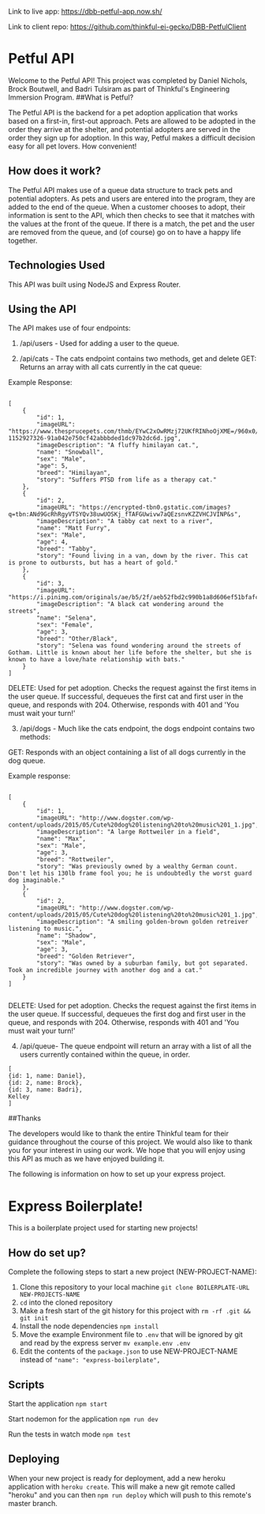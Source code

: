 Link to live app: https://dbb-petful-app.now.sh/

Link to client repo: https://github.com/thinkful-ei-gecko/DBB-PetfulClient

# Petful API

Welcome to the Petful API! This project was completed by Daniel Nichols, Brock Boutwell, and Badri Tulsiram as part of Thinkful's Engineering Immersion Program. 
##What is Petful? 

The Petful API is the backend for a pet adoption application that works based on a first-in, first-out approach.  Pets are allowed to be adopted in the order they arrive at the shelter, and potential adopters are served in the order they sign up for adoption. In this way, Petful makes a difficult decision easy for all pet lovers. How convenient!

## How does it work? 

The Petful API makes use of a queue data structure to track pets and potential adopters. As pets and users are entered into the program, they are added to the end of the queue. When a customer chooses to adopt, their information is sent to the API, which then checks to see that it matches with the values at the front of the queue. If there is a match, the pet and the user are removed from the queue, and (of course) go on to have a happy life together. 

## Technologies Used

This API was built using NodeJS and Express Router.

## Using the API

The API makes use of four endpoints: 

1. /api/users - Used for adding a user to the queue. 

2. /api/cats - The cats endpoint contains two methods, get and delete
GET: Returns an array with all cats currently in the cat queue:

Example Response: 
<pre><code>
[
    {
        "id": 1,
        "imageURL": "https://www.thesprucepets.com/thmb/EYwC2xOwRMzj72UKfRINhoOjXME=/960x0/filters:no_upscale():max_bytes(150000):strip_icc()/GettyImages-1152927326-91a042e750cf42abbbded1dc97b2dc6d.jpg",
        "imageDescription": "A fluffy himilayan cat.",
        "name": "Snowball",
        "sex": "Male",
        "age": 5,
        "breed": "Himilayan",
        "story": "Suffers PTSD from life as a therapy cat."
    },
    {
        "id": 2,
        "imageURL": "https://encrypted-tbn0.gstatic.com/images?q=tbn:ANd9GcRhRgyVTSYQv38uwUOSKj_fTAFGUwivw7aQEzsnvKZZVHCJVINP&s",
        "imageDescription": "A tabby cat next to a river",
        "name": "Matt Furry",
        "sex": "Male",
        "age": 4,
        "breed": "Tabby",
        "story": "Found living in a van, down by the river. This cat is prone to outbursts, but has a heart of gold."
    },
    {
        "id": 3,
        "imageURL": "https://i.pinimg.com/originals/ae/b5/2f/aeb52fbd2c990b1a8d606ef51bfafce1.jpg",
        "imageDescription": "A black cat wondering around the streets",
        "name": "Selena",
        "sex": "Female",
        "age": 3,
        "breed": "Other/Black",
        "story": "Selena was found wondering around the streets of Gotham. Little is known about her life before the shelter, but she is known to have a love/hate relationship with bats."
    }
]
</pre></code>

DELETE: Used for pet adoption. Checks the request against the first items in the user queue. If successful, dequeues the first cat and first user in the queue, and responds with 204. Otherwise, responds with 401 and 'You must wait your turn!'

3. /api/dogs - Much like the cats endpoint, the dogs endpoint contains two methods:

GET: Responds with an object containing a list of all dogs currently in the dog queue. 

Example response: 
<pre><code>
[
    {
        "id": 1,
        "imageURL": "http://www.dogster.com/wp-content/uploads/2015/05/Cute%20dog%20listening%20to%20music%201_1.jpg",
        "imageDescription": "A large Rottweiler in a field",
        "name": "Max",
        "sex": "Male",
        "age": 3,
        "breed": "Rottweiler",
        "story": "Was previously owned by a wealthy German count. Don't let his 130lb frame fool you; he is undoubtedly the worst guard dog imaginable."
    },
    {
        "id": 2,
        "imageURL": "http://www.dogster.com/wp-content/uploads/2015/05/Cute%20dog%20listening%20to%20music%201_1.jpg",
        "imageDescription": "A smiling golden-brown golden retreiver listening to music.",
        "name": "Shadow",
        "sex": "Male",
        "age": 3,
        "breed": "Golden Retriever",
        "story": "Was owned by a suburban family, but got separated. Took an incredible journey with another dog and a cat."
    }
]
 </pre></code>

DELETE: Used for pet adoption. Checks the request against the first items in the user queue. If successful, dequeues the first dog and first user in the queue, and responds with 204. Otherwise, responds with 401 and 'You must wait your turn!'
 
4. /api/queue- The queue endpoint will return an array with a list of all the users currently contained within the queue, in order. 
<pre><code>[
{id: 1, name: Daniel}, 
{id: 2, name: Brock}, 
{id: 3, name: Badri}, 
Kelley
]</pre></code>

##Thanks

The developers would like to thank the entire Thinkful team for their guidance throughout the course of this project. We would also like to thank you for your interest in using our work. We hope that you will enjoy using this API as much as we have enjoyed building it. 

The following is information on how to set up your express project. 

# Express Boilerplate!

This is a boilerplate project used for starting new projects!

## How do set up?

Complete the following steps to start a new project (NEW-PROJECT-NAME):

1. Clone this repository to your local machine `git clone BOILERPLATE-URL NEW-PROJECTS-NAME`
2. `cd` into the cloned repository
3. Make a fresh start of the git history for this project with `rm -rf .git && git init`
4. Install the node dependencies `npm install`
5. Move the example Environment file to `.env` that will be ignored by git and read by the express server `mv example.env .env`
6. Edit the contents of the `package.json` to use NEW-PROJECT-NAME instead of `"name": "express-boilerplate",`

## Scripts

Start the application `npm start`

Start nodemon for the application `npm run dev`

Run the tests in watch mode `npm test`

## Deploying

When your new project is ready for deployment, add a new heroku application with `heroku create`. This will make a new git remote called "heroku" and you can then `npm run deploy` which will push to this remote's master branch.
